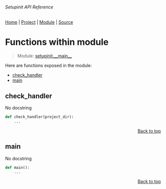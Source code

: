 ###### Setupinit API Reference
[Home](/docs/api/README.md) | [Project](/README.md) | [Module](/docs/api/modules/setupinit/__main__/README.md) | [Source](/src/setupinit/__main__.py)

# Functions within module
> Module: [setupinit.\_\_main\_\_](/docs/api/modules/setupinit/__main__/README.md)

Here are functions exposed in the module:
- [check\_handler](#check_handler)
- [main](#main)

## check\_handler
No docstring

```python
def check_handler(project_dir):
    ...
```

<p align="right"><a href="#setupinit-api-reference">Back to top</a></p>

## main
No docstring

```python
def main():
    ...
```

<p align="right"><a href="#setupinit-api-reference">Back to top</a></p>
